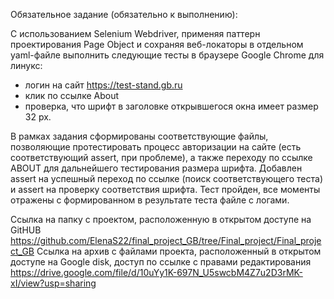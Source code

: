 
Обязательное задание (обязательно к выполнению):

С использованием Selenium Webdriver, применяя паттерн проектирования Page Object и сохраняя веб-локаторы в отдельном yaml-файле выполнить следующие тесты в браузере Google Chrome для линукс:
-	логин на сайт https://test-stand.gb.ru
-	клик по ссылке About
-	проверка, что шрифт в заголовке открывшегося окна имеет размер 32 px.

В рамках задания сформированы соответствующие файлы, позволяющие протестировать процесс  авторизации на сайте (есть соответствующий assert, при проблеме), 
а также переходу по ссылке ABOUT для дальнейшего тестирования размера шрифта. Добавлен assert на успешный переход по ссылке (поиск соответствующего теста) и assert на проверку соответствия шрифта.
Тест пройден, все моменты отражены с формированном в результате теста файле с логами.

Ссылка на папку с проектом, расположенную в открытом доступе на GitHUB
https://github.com/ElenaS22/final_project_GB/tree/Final_project/Final_project_GB
Ссылка на архив с файлами проекта, расположенный в открытом доступе на Google disk, доступ по ссылке с правами редактирования
https://drive.google.com/file/d/10uYy1K-697N_U5swcbM4Z7u2D3rMK-xI/view?usp=sharing
